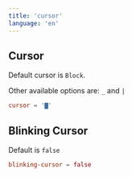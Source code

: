```yaml
---
title: 'cursor'
language: 'en'
---
```


## Cursor

Default cursor is `Block`.

Other available options are: `_` and `|`

```toml
cursor = '▇'
```

## Blinking Cursor

Default is `false`

```toml
blinking-cursor = false
```